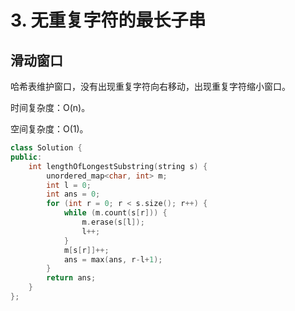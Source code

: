 # 3. 无重复字符的最长子串

## 滑动窗口

哈希表维护窗口，没有出现重复字符向右移动，出现重复字符缩小窗口。

时间复杂度：O(n)。

空间复杂度：O(1)。

```cpp
class Solution {
public:
    int lengthOfLongestSubstring(string s) {
        unordered_map<char, int> m;
        int l = 0;
        int ans = 0;
        for (int r = 0; r < s.size(); r++) {
            while (m.count(s[r])) {
                m.erase(s[l]);
                l++;
            }
            m[s[r]]++;
            ans = max(ans, r-l+1);
        }
        return ans;
    }
};
```